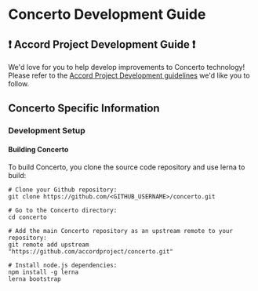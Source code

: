 # Concerto Development Guide

## ❗ Accord Project Development Guide ❗
We'd love for you to help develop improvements to Concerto technology! Please refer to the [Accord Project Development guidelines][apdev] we'd like you to follow.

## Concerto Specific Information

### Development Setup

#### Building Concerto

To build Concerto, you clone the source code repository and use lerna to build:

```shell
# Clone your Github repository:
git clone https://github.com/<GITHUB_USERNAME>/concerto.git

# Go to the Concerto directory:
cd concerto

# Add the main Concerto repository as an upstream remote to your repository:
git remote add upstream "https://github.com/accordproject/concerto.git"

# Install node.js dependencies:
npm install -g lerna
lerna bootstrap
```

[apdev]: https://github.com/accordproject/techdocs/blob/master/DEVELOPERS.md